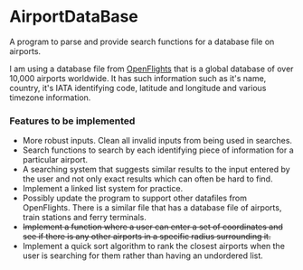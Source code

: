 # AirportDataBase
A program to parse and provide search functions for a database file on airports.

I am using a database file from [OpenFlights](https://openflights.org/data.html) that is a global database of over 10,000 airports worldwide. It has such information such as it's name, country, it's IATA identifying code, latitude and longitude and various timezone information. 

### Features to be implemented
* More robust inputs. Clean all invalid inputs from being used in searches.
* Search functions to search by each identifying piece of information for a particular airport.
* A searching system that suggests similar results to the input entered by the user and not only exact results which can often be hard to find.
* Implement a linked list system for practice.
* Possibly update the program to support other datafiles from OpenFlights. There is a similar file that has a database file of airports, train stations and ferry terminals.
* ~~Implement a function where a user can enter a set of coordinates and see if there is any other airports in a specific radius surrounding it.~~
* Implement a quick sort algorithm to rank the closest airports when the user is searching for them rather than having an undordered list.
